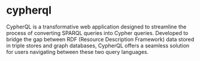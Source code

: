 # cypherql
CypherQL is a transformative web application designed to streamline the process of converting SPARQL queries into Cypher queries. Developed to bridge the gap between RDF (Resource Description Framework) data stored in triple stores and graph databases, CypherQL offers a seamless solution for users navigating between these two query languages. 
